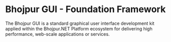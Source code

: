 # Bhojpur GUI - Foundation Framework

The Bhojpur GUI is a standard graphical user interface development kit applied within the Bhojpur.NET Platform ecosystem for delivering high performance, web-scale applications or services.
